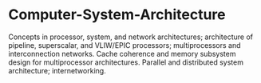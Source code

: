 # Computer-System-Architecture
Concepts in processor, system, and network architectures; architecture of pipeline, superscalar, and VLIW/EPIC processors; multiprocessors and interconnection networks. Cache coherence and memory subsystem design for multiprocessor architectures. Parallel and distributed system architecture; internetworking.
